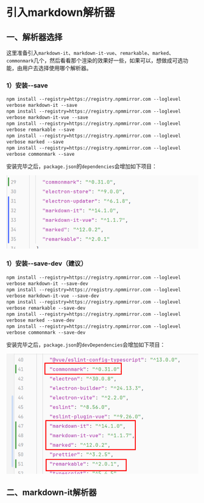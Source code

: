 # 引入markdown解析器

## 一、解析器选择

这里准备引入`markdown-it`、`markdown-it-vue`、`remarkable`、`marked`、`commonmark`几个，然后看看那个渲染的效果好一些，如果可以，想做成可选功能，由用户去选择使用哪个解析器。

### 1）安装--save

```
npm install --registry=https://registry.npmmirror.com --loglevel verbose markdown-it --save
npm install --registry=https://registry.npmmirror.com --loglevel verbose markdown-it-vue --save
npm install --registry=https://registry.npmmirror.com --loglevel verbose remarkable --save
npm install --registry=https://registry.npmmirror.com --loglevel verbose marked --save
npm install --registry=https://registry.npmmirror.com --loglevel verbose commonmark --save
```

安装完毕之后，`package.json`的`dependencies`会增加如下项目：

![](./images/1717032943720_image.png)

### 1）安装--save-dev（建议）

```
npm install --registry=https://registry.npmmirror.com --loglevel verbose markdown-it --save-dev
npm install --registry=https://registry.npmmirror.com --loglevel verbose markdown-it-vue --save-dev
npm install --registry=https://registry.npmmirror.com --loglevel verbose remarkable --save-dev
npm install --registry=https://registry.npmmirror.com --loglevel verbose marked --save-dev
npm install --registry=https://registry.npmmirror.com --loglevel verbose commonmark --save-dev
```

安装完毕之后，`package.json`的`devDependencies`会增加如下项目：

![](./images/1717033140779_image.png)


## 二、markdown-it解析器
